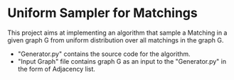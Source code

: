 # Uniform Sampler for Matchings

This project aims at implementing an algorithm that sample a Matching in a given graph G from uniform distribution over all matchings in the graph G.
* "Generator.py" contains the source code for the algorithm.
* "Input Graph" file contains graph G as an input to the "Generator.py" in the form of Adjacency list.
